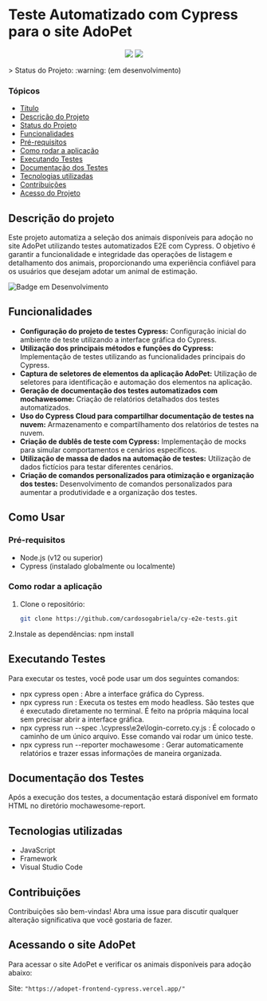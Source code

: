 # Teste Automatizado com Cypress para o site AdoPet
<p align="center">
<img src="https://img.shields.io/static/v1?label=cypress&message=framework&color=green&style=for-the-badge&logo=CYPRESS"/>
<img src="http://img.shields.io/static/v1?label=STATUS&message=EM%20DESENVOLVIMENTO&color=RED&style=for-the-badge"/>
</p>
> Status do Projeto: :warning: (em desenvolvimento)

### Tópicos
* [Título](#teste-Automatizado-com-Cypress-para-o-site-AdoPet)
* [Descrição do Projeto](#descrição-do-projeto)
* [Status do Projeto](#status-do-Projeto)
* [Funcionalidades](#funcionalidades)
* [Pré-requisitos](#pré-requisitos)
* [Como rodar a aplicação](#como-rodar-a-aplicação)
* [Executando Testes](#executando-testes)
* [Documentação dos Testes](#documentação-dos-testes)
* [Tecnologias utilizadas](#tecnologias-utilizadas)
* [Contribuições](#contribuições)
* [Acesso do Projeto](#acessando-o-site-adoPet)


## Descrição do projeto

Este projeto automatiza a seleção dos animais disponíveis para adoção no site AdoPet utilizando testes automatizados E2E com Cypress. O objetivo é garantir a funcionalidade e integridade das operações de listagem e detalhamento dos animais, proporcionando uma experiência confiável para os usuários que desejam adotar um animal de estimação.

![Badge em Desenvolvimento](http://img.shields.io/static/v1?label=STATUS&message=EM%20DESENVOLVIMENTO&color=GREEN&style=for-the-badge)

## Funcionalidades

- **Configuração do projeto de testes Cypress:** Configuração inicial do ambiente de teste utilizando a interface gráfica do Cypress.
- **Utilização dos principais métodos e funções do Cypress:** Implementação de testes utilizando as funcionalidades principais do Cypress.
- **Captura de seletores de elementos da aplicação AdoPet:** Utilização de seletores para identificação e automação dos elementos na aplicação.
- **Geração de documentação dos testes automatizados com mochawesome:** Criação de relatórios detalhados dos testes automatizados.
- **Uso do Cypress Cloud para compartilhar documentação de testes na nuvem:** Armazenamento e compartilhamento dos relatórios de testes na nuvem.
- **Criação de dublês de teste com Cypress:** Implementação de mocks para simular comportamentos e cenários específicos.
- **Utilização de massa de dados na automação de testes:** Utilização de dados fictícios para testar diferentes cenários.
- **Criação de comandos personalizados para otimização e organização dos testes:** Desenvolvimento de comandos personalizados para aumentar a produtividade e a organização dos testes.

## Como Usar

### Pré-requisitos

- Node.js (v12 ou superior)
- Cypress (instalado globalmente ou localmente)

### Como rodar a aplicação

1. Clone o repositório:

   ```bash
   git clone https://github.com/cardosogabriela/cy-e2e-tests.git
2.Instale as dependências:
  npm install

## Executando Testes

Para executar os testes, você pode usar um dos seguintes comandos:

* npx cypress open : Abre a interface gráfica do Cypress.
* npx cypress run : Executa os testes em modo headless. São testes que é executado diretamente no terminal. É feito na própria máquina local sem precisar abrir a interface gráfica. 
* npx cypress run --spec .\cypress\e2e\login-correto.cy.js : É colocado o caminho de um único arquivo. Esse comando vai rodar um único teste.
* npx cypress run --reporter mochawesome : Gerar automaticamente relatórios e trazer essas informações de maneira organizada.

## Documentação dos Testes

Após a execução dos testes, a documentação estará disponível em formato HTML no diretório mochawesome-report.

## Tecnologias utilizadas
* JavaScript
* Framework
* Visual Studio Code

## Contribuições

Contribuições são bem-vindas! Abra uma issue para discutir qualquer alteração significativa que você gostaria de fazer.

## Acessando o site AdoPet

Para acessar o site AdoPet e verificar os animais disponíveis para adoção abaixo:

Site: `"https://adopet-frontend-cypress.vercel.app/"`
